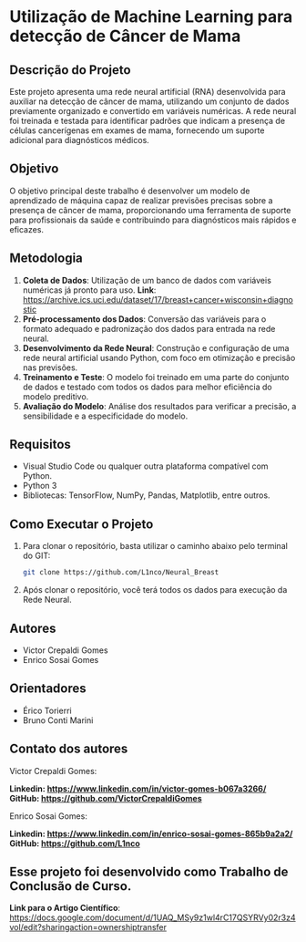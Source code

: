 # Utilização de Machine Learning para detecção de Câncer de Mama

## Descrição do Projeto

Este projeto apresenta uma rede neural artificial (RNA) desenvolvida para auxiliar na detecção de câncer de mama, utilizando um conjunto de dados previamente organizado e convertido em variáveis numéricas. A rede neural foi treinada e testada para identificar padrões que indicam a presença de células cancerígenas em exames de mama, fornecendo um suporte adicional para diagnósticos médicos.

## Objetivo

O objetivo principal deste trabalho é desenvolver um modelo de aprendizado de máquina capaz de realizar previsões precisas sobre a presença de câncer de mama, proporcionando uma ferramenta de suporte para profissionais da saúde e contribuindo para diagnósticos mais rápidos e eficazes.

## Metodologia

1. **Coleta de Dados**: Utilização de um banco de dados com variáveis numéricas já pronto para uso. **Link**: https://archive.ics.uci.edu/dataset/17/breast+cancer+wisconsin+diagnostic
2. **Pré-processamento dos Dados**: Conversão das variáveis para o formato adequado e padronização dos dados para entrada na rede neural.
3. **Desenvolvimento da Rede Neural**: Construção e configuração de uma rede neural artificial usando Python, com foco em otimização e precisão nas previsões.
4. **Treinamento e Teste**: O modelo foi treinado em uma parte do conjunto de dados e testado com todos os dados para melhor eficiência do modelo preditivo. 
5. **Avaliação do Modelo**: Análise dos resultados para verificar a precisão, a sensibilidade e a especificidade do modelo.


## Requisitos

- Visual Studio Code ou qualquer outra plataforma compatível com Python.
- Python 3
- Bibliotecas: TensorFlow, NumPy, Pandas, Matplotlib, entre outros.

## Como Executar o Projeto

1. Para clonar o repositório, basta utilizar o caminho abaixo pelo terminal do GIT:
   ```bash
   git clone https://github.com/L1nco/Neural_Breast
   ```

2. Após clonar o repositório, você terá todos os dados para execução da Rede Neural.

## Autores

- Victor Crepaldi Gomes 
- Enrico Sosai Gomes

## Orientadores

- Érico Torierri
- Bruno Conti Marini

## Contato dos autores 

Victor Crepaldi Gomes: 

**Linkedin: https://www.linkedin.com/in/victor-gomes-b067a3266/**  
                 **GitHub: https://github.com/VictorCrepaldiGomes**

Enrico Sosai Gomes: 

**Linkedin: https://www.linkedin.com/in/enrico-sosai-gomes-865b9a2a2/**  
**GitHub: https://github.com/L1nco**

## Esse projeto foi desenvolvido como Trabalho de Conclusão de Curso. 

**Link para o Artigo Científico**: https://docs.google.com/document/d/1UAQ_MSy9z1wl4rC17QSYRVy02r3z4vol/edit?sharingaction=ownershiptransfer



